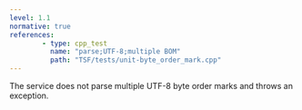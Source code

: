 ```yaml
---
level: 1.1
normative: true
references:
        - type: cpp_test
          name: "parse;UTF-8;multiple BOM"
          path: "TSF/tests/unit-byte_order_mark.cpp"
---
```


The service does not parse multiple UTF-8 byte order marks and throws an exception.